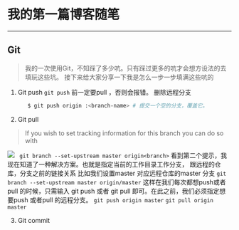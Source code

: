 # 我的第一篇博客随笔
*****
## Git  
> 我的一次使用Git，不知踩了多少吭。只有踩过更多的吭才会想方设法的去填玩这些坑。
> 接下来给大家分享一下我是怎么一步一步填满这些吭的

1. Git push 
   `git push` 前一定要pull ，否则会报错。 删除远程分支
   
	 ``` bash
		$ git push origin :<branch-name> # 提交一个空的分支，覆盖它。
	 ```
2. Git pull
> If you wish to set tracking information for this branch you can do so with

 ![](http://liushaojun.github.io/images/0A806D56-E0AA-48B3-943C-F2AF9E1B5ADE.png)
	   ` git branch --set-upstream master origin<branch>`
		看到第二个提示，我现在知道了一种解决方案。也就是指定当前的工作目录工作分支，	跟远程的仓库，分支之前的链接关系
		比如我们设置master 对应远程仓库的master 分支
		`git branch --set-upstream master origin/master`
		这样在我们每次都想push或者pull 的时候，只需输入 git push 或者 git pull 即可。在此之前，我们必须指定想要push 或者pull 的远程分支。
		`git push origin master`
		`git pull origin master`
		
3. Git commit



